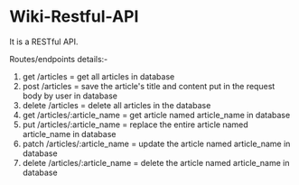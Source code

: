 # Wiki-Restful-API

It is a RESTful API.

Routes/endpoints details:-
1) get /articles = get all articles in database
2) post /articles = save the article's title and content put in the request body by user in database
3) delete /articles = delete all articles in the database
4) get /articles/:article_name = get article named article_name in database
5) put /articles/:article_name = replace the entire article named article_name in database
6) patch /articles/:article_name = update the article named article_name in database
7) delete /articles/:article_name = delete the article named article_name in database
